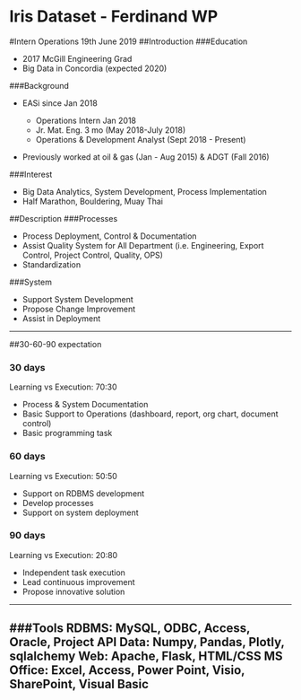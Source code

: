 # Iris Dataset - Ferdinand WP
#Intern Operations 19th June 2019
##Introduction
###Education
- 2017 McGill Engineering Grad
- Big Data in Concordia (expected 2020)

###Background
- EASi since Jan 2018
    - Operations Intern Jan 2018
    - Jr. Mat. Eng. 3 mo (May 2018-July 2018)
    - Operations & Development Analyst (Sept 2018 - Present)

- Previously worked at oil & gas (Jan - Aug 2015) & ADGT (Fall 2016)

###Interest
- Big Data Analytics, System Development, Process Implementation 
- Half Marathon, Bouldering, Muay Thai

##Description
###Processes
- Process Deployment, Control & Documentation
- Assist Quality System for All Department (i.e. Engineering, Export Control, Project Control, Quality, OPS)
- Standardization

###System
- Support System Development
- Propose Change Improvement
- Assist in Deployment
-----

##30-60-90 expectation
### 30 days
Learning vs Execution: 70:30
- Process & System Documentation 
- Basic Support to Operations (dashboard, report, org chart, document control) 
- Basic programming task 

### 60 days
Learning vs Execution: 50:50
- Support on RDBMS development
- Develop processes
- Support on system deployment

### 90 days
Learning vs Execution: 20:80
- Independent task execution
- Lead continuous improvement
- Propose innovative solution

-----
###Tools
RDBMS: MySQL, ODBC, Access, Oracle, Project API
Data: Numpy, Pandas, Plotly, sqlalchemy 
Web: Apache, Flask, HTML/CSS
MS Office: Excel, Access, Power Point, Visio, SharePoint, Visual Basic
-----
